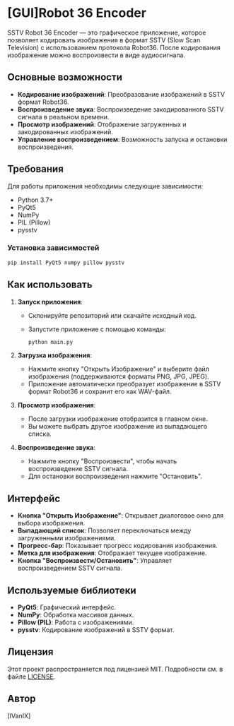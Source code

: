 # [GUI]Robot 36 Encoder

SSTV Robot 36 Encoder — это графическое приложение, которое позволяет кодировать изображения в формат SSTV (Slow Scan Television) с использованием протокола Robot36. После кодирования изображение можно воспроизвести в виде аудиосигнала.

## Основные возможности

- **Кодирование изображений**: Преобразование изображений в SSTV формат Robot36.
- **Воспроизведение звука**: Воспроизведение закодированного SSTV сигнала в реальном времени.
- **Просмотр изображений**: Отображение загруженных и закодированных изображений.
- **Управление воспроизведением**: Возможность запуска и остановки воспроизведения.

## Требования

Для работы приложения необходимы следующие зависимости:

- Python 3.7+
- PyQt5
- NumPy
- PIL (Pillow)
- pysstv

### Установка зависимостей

```bash
pip install PyQt5 numpy pillow pysstv
```

## Как использовать

1. **Запуск приложения**:
   - Склонируйте репозиторий или скачайте исходный код.
   - Запустите приложение с помощью команды:

     ```bash
     python main.py
     ```

2. **Загрузка изображения**:
   - Нажмите кнопку "Открыть Изображение" и выберите файл изображения (поддерживаются форматы PNG, JPG, JPEG).
   - Приложение автоматически преобразует изображение в SSTV формат Robot36 и сохранит его как WAV-файл.

3. **Просмотр изображения**:
   - После загрузки изображение отобразится в главном окне.
   - Вы можете выбрать другое изображение из выпадающего списка.

4. **Воспроизведение звука**:
   - Нажмите кнопку "Воспроизвести", чтобы начать воспроизведение SSTV сигнала.
   - Для остановки воспроизведения нажмите "Остановить".

## Интерфейс

- **Кнопка "Открыть Изображение"**: Открывает диалоговое окно для выбора изображения.
- **Выпадающий список**: Позволяет переключаться между загруженными изображениями.
- **Прогресс-бар**: Показывает прогресс кодирования изображения.
- **Метка для изображения**: Отображает текущее изображение.
- **Кнопка "Воспроизвести/Остановить"**: Управляет воспроизведением SSTV сигнала.

## Используемые библиотеки

- **PyQt5**: Графический интерфейс.
- **NumPy**: Обработка массивов данных.
- **Pillow (PIL)**: Работа с изображениями.
- **pysstv**: Кодирование изображений в SSTV формат.

## Лицензия

Этот проект распространяется под лицензией MIT. Подробности см. в файле [LICENSE](LICENSE).

## Автор

[IVanIX]
